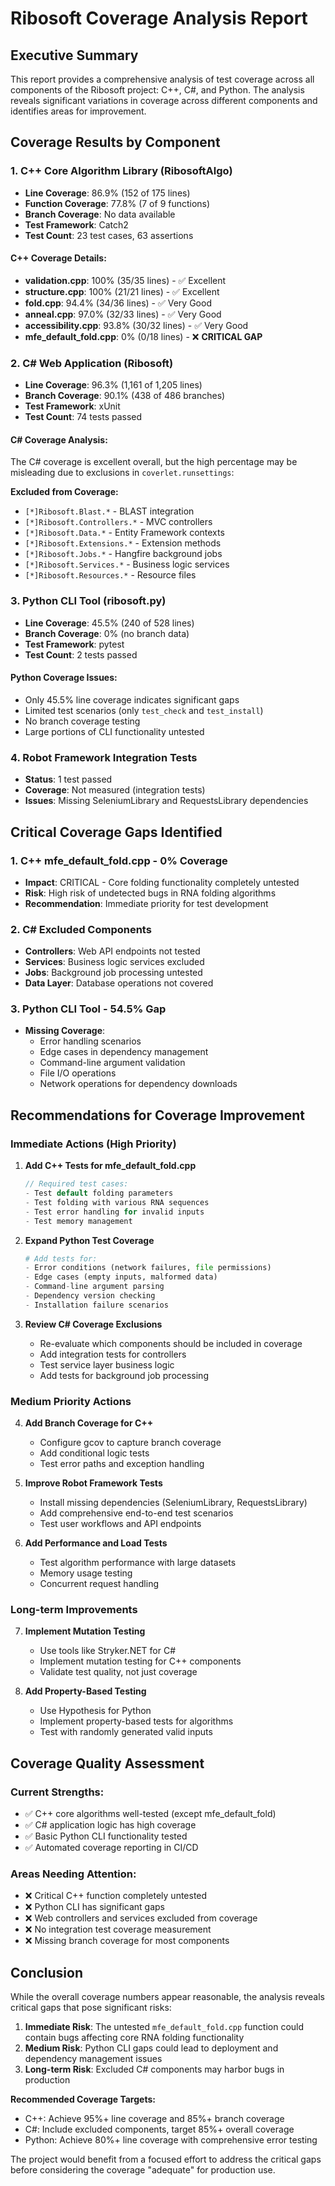 # Ribosoft Coverage Analysis Report

## Executive Summary

This report provides a comprehensive analysis of test coverage across all components of the Ribosoft project: C++, C#, and Python. The analysis reveals significant variations in coverage across different components and identifies areas for improvement.

## Coverage Results by Component

### 1. C++ Core Algorithm Library (RibosoftAlgo)
- **Line Coverage**: 86.9% (152 of 175 lines)
- **Function Coverage**: 77.8% (7 of 9 functions)
- **Branch Coverage**: No data available
- **Test Framework**: Catch2
- **Test Count**: 23 test cases, 63 assertions

#### C++ Coverage Details:
- **validation.cpp**: 100% (35/35 lines) - ✅ Excellent
- **structure.cpp**: 100% (21/21 lines) - ✅ Excellent  
- **fold.cpp**: 94.4% (34/36 lines) - ✅ Very Good
- **anneal.cpp**: 97.0% (32/33 lines) - ✅ Very Good
- **accessibility.cpp**: 93.8% (30/32 lines) - ✅ Very Good
- **mfe_default_fold.cpp**: 0% (0/18 lines) - ❌ **CRITICAL GAP**

### 2. C# Web Application (Ribosoft)
- **Line Coverage**: 96.3% (1,161 of 1,205 lines)
- **Branch Coverage**: 90.1% (438 of 486 branches)
- **Test Framework**: xUnit
- **Test Count**: 74 tests passed

#### C# Coverage Analysis:
The C# coverage is excellent overall, but the high percentage may be misleading due to exclusions in `coverlet.runsettings`:

**Excluded from Coverage:**
- `[*]Ribosoft.Blast.*` - BLAST integration
- `[*]Ribosoft.Controllers.*` - MVC controllers
- `[*]Ribosoft.Data.*` - Entity Framework contexts
- `[*]Ribosoft.Extensions.*` - Extension methods
- `[*]Ribosoft.Jobs.*` - Hangfire background jobs
- `[*]Ribosoft.Services.*` - Business logic services
- `[*]Ribosoft.Resources.*` - Resource files

### 3. Python CLI Tool (ribosoft.py)
- **Line Coverage**: 45.5% (240 of 528 lines)
- **Branch Coverage**: 0% (no branch data)
- **Test Framework**: pytest
- **Test Count**: 2 tests passed

#### Python Coverage Issues:
- Only 45.5% line coverage indicates significant gaps
- Limited test scenarios (only `test_check` and `test_install`)
- No branch coverage testing
- Large portions of CLI functionality untested

### 4. Robot Framework Integration Tests
- **Status**: 1 test passed
- **Coverage**: Not measured (integration tests)
- **Issues**: Missing SeleniumLibrary and RequestsLibrary dependencies

## Critical Coverage Gaps Identified

### 1. **C++ mfe_default_fold.cpp - 0% Coverage**
- **Impact**: CRITICAL - Core folding functionality completely untested
- **Risk**: High risk of undetected bugs in RNA folding algorithms
- **Recommendation**: Immediate priority for test development

### 2. **C# Excluded Components**
- **Controllers**: Web API endpoints not tested
- **Services**: Business logic services excluded
- **Jobs**: Background job processing untested
- **Data Layer**: Database operations not covered

### 3. **Python CLI Tool - 54.5% Gap**
- **Missing Coverage**: 
  - Error handling scenarios
  - Edge cases in dependency management
  - Command-line argument validation
  - File I/O operations
  - Network operations for dependency downloads

## Recommendations for Coverage Improvement

### Immediate Actions (High Priority)

1. **Add C++ Tests for mfe_default_fold.cpp**
   ```cpp
   // Required test cases:
   - Test default folding parameters
   - Test folding with various RNA sequences
   - Test error handling for invalid inputs
   - Test memory management
   ```

2. **Expand Python Test Coverage**
   ```python
   # Add tests for:
   - Error conditions (network failures, file permissions)
   - Edge cases (empty inputs, malformed data)
   - Command-line argument parsing
   - Dependency version checking
   - Installation failure scenarios
   ```

3. **Review C# Coverage Exclusions**
   - Re-evaluate which components should be included in coverage
   - Add integration tests for controllers
   - Test service layer business logic
   - Add tests for background job processing

### Medium Priority Actions

4. **Add Branch Coverage for C++**
   - Configure gcov to capture branch coverage
   - Add conditional logic tests
   - Test error paths and exception handling

5. **Improve Robot Framework Tests**
   - Install missing dependencies (SeleniumLibrary, RequestsLibrary)
   - Add comprehensive end-to-end test scenarios
   - Test user workflows and API endpoints

6. **Add Performance and Load Tests**
   - Test algorithm performance with large datasets
   - Memory usage testing
   - Concurrent request handling

### Long-term Improvements

7. **Implement Mutation Testing**
   - Use tools like Stryker.NET for C#
   - Implement mutation testing for C++ components
   - Validate test quality, not just coverage

8. **Add Property-Based Testing**
   - Use Hypothesis for Python
   - Implement property-based tests for algorithms
   - Test with randomly generated valid inputs

## Coverage Quality Assessment

### Current Strengths:
- ✅ C++ core algorithms well-tested (except mfe_default_fold)
- ✅ C# application logic has high coverage
- ✅ Basic Python CLI functionality tested
- ✅ Automated coverage reporting in CI/CD

### Areas Needing Attention:
- ❌ Critical C++ function completely untested
- ❌ Python CLI has significant gaps
- ❌ Web controllers and services excluded from coverage
- ❌ No integration test coverage measurement
- ❌ Missing branch coverage for most components

## Conclusion

While the overall coverage numbers appear reasonable, the analysis reveals critical gaps that pose significant risks:

1. **Immediate Risk**: The untested `mfe_default_fold.cpp` function could contain bugs affecting core RNA folding functionality
2. **Medium Risk**: Python CLI gaps could lead to deployment and dependency management issues
3. **Long-term Risk**: Excluded C# components may harbor bugs in production

**Recommended Coverage Targets:**
- C++: Achieve 95%+ line coverage and 85%+ branch coverage
- C#: Include excluded components, target 85%+ overall coverage
- Python: Achieve 80%+ line coverage with comprehensive error testing

The project would benefit from a focused effort to address the critical gaps before considering the coverage "adequate" for production use.
